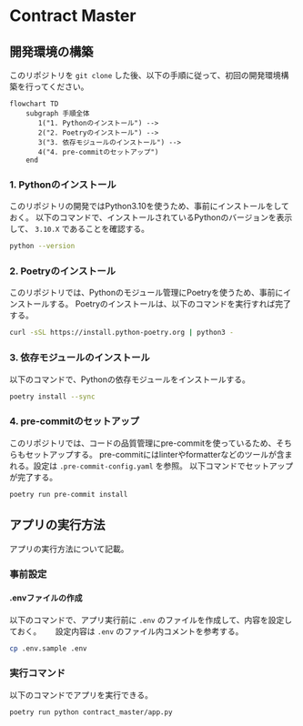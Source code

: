 # Contract Master

## 開発環境の構築

このリポジトリを `git clone` した後、以下の手順に従って、初回の開発環境構築を行ってください。

```mermaid
flowchart TD
    subgraph 手順全体
       1("1. Pythonのインストール") -->
       2("2. Poetryのインストール") -->
       3("3. 依存モジュールのインストール") -->
       4("4. pre-commitのセットアップ")
    end
```

### 1. Pythonのインストール

このリポジトリの開発ではPython3.10を使うため、事前にインストールをしておく。
以下のコマンドで、インストールされているPythonのバージョンを表示して、 `3.10.X` であることを確認する。

```sh
python --version
```

### 2. Poetryのインストール

このリポジトリでは、Pythonのモジュール管理にPoetryを使うため、事前にインストールする。
Poetryのインストールは、以下のコマンドを実行すれば完了する。

```sh
curl -sSL https://install.python-poetry.org | python3 -
```

### 3. 依存モジュールのインストール

以下のコマンドで、Pythonの依存モジュールをインストールする。

```sh
poetry install --sync
```

### 4. pre-commitのセットアップ

このリポジトリでは、コードの品質管理にpre-commitを使っているため、そちらもセットアップする。
pre-commitにはlinterやformatterなどのツールが含まれる。設定は `.pre-commit-config.yaml` を参照。
以下コマンドでセットアップが完了する。

```sh
poetry run pre-commit install
```

## アプリの実行方法

アプリの実行方法について記載。

### 事前設定

#### .envファイルの作成

以下のコマンドで、アプリ実行前に `.env` のファイルを作成して、内容を設定しておく。　　
設定内容は `.env` のファイル内コメントを参考する。

```sh
cp .env.sample .env
```

### 実行コマンド

以下のコマンドでアプリを実行できる。

```sh
poetry run python contract_master/app.py
```
